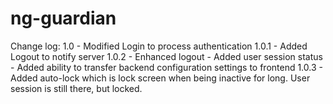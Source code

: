 # ng-guardian






Change log:
1.0     - Modified Login to process authentication 
1.0.1   - Added Logout to notify server
1.0.2   - Enhanced logout
        - Added user session status
        - Added ability to transfer backend configuration settings to frontend
1.0.3   - Added auto-lock which is lock screen when being inactive for long. User session is still there, but locked.
